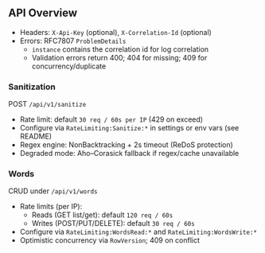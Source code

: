 ## API Overview

- Headers: `X-Api-Key` (optional), `X-Correlation-Id` (optional)
- Errors: RFC7807 `ProblemDetails`
  - `instance` contains the correlation id for log correlation
  - Validation errors return 400; 404 for missing; 409 for concurrency/duplicate

### Sanitization
POST `/api/v1/sanitize`

- Rate limit: default `30 req / 60s per IP` (429 on exceed)
- Configure via `RateLimiting:Sanitize:*` in settings or env vars (see README)
- Regex engine: NonBacktracking + 2s timeout (ReDoS protection)
- Degraded mode: Aho–Corasick fallback if regex/cache unavailable

### Words
CRUD under `/api/v1/words`

- Rate limits (per IP):
  - Reads (GET list/get): default `120 req / 60s`
  - Writes (POST/PUT/DELETE): default `30 req / 60s`
- Configure via `RateLimiting:WordsRead:*` and `RateLimiting:WordsWrite:*`
 - Optimistic concurrency via `RowVersion`; 409 on conflict


